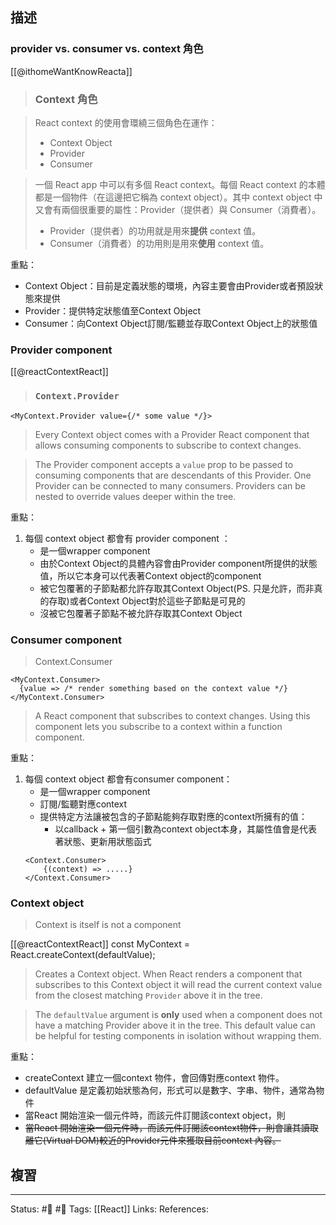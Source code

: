 ## 描述

### provider vs. consumer vs. context 角色
[[@ithomeWantKnowReacta]]
> ### Context 角色

> React context 的使用會環繞三個角色在運作：
>
> -   Context Object
> -   Provider
> -   Consumer

> 一個 React app 中可以有多個 React context。每個 React context 的本體都是一個物件（在這邊把它稱為 context object）。其中 context object 中又會有兩個很重要的屬性：Provider（提供者）與 Consumer（消費者）。
>
> -   Provider（提供者）的功用就是用來**提供** context 值。
> -   Consumer（消費者）的功用則是用來**使用** context 值。

重點：
- Context Object：目前是定義狀態的環境，內容主要會由Provider或者預設狀態來提供
- Provider：提供特定狀態值至Context Object
- Consumer：向Context Object訂閱/監聽並存取Context Object上的狀態值


### Provider component
[[@reactContextReact]]

> ### `Context.Provider`

```
<MyContext.Provider value={/* some value */}>
```

> Every Context object comes with a Provider React component that allows consuming components to subscribe to context changes.

> The Provider component accepts a `value` prop to be passed to consuming components that are descendants of this Provider. One Provider can be connected to many consumers. Providers can be nested to override values deeper within the tree.

重點：
1. 每個 context object 都會有 provider component ：
	- 是一個wrapper component
	- 由於Context Object的具體內容會由Provider component所提供的狀態值，所以它本身可以代表著Context object的component
	- 被它包覆著的子節點都允許存取其Context Object(PS. 只是允許，而非真的存取)或者Context Object對於這些子節點是可見的
	- 沒被它包覆著子節點不被允許存取其Context Object


### Consumer component
> Context.Consumer

```
<MyContext.Consumer>
  {value => /* render something based on the context value */}
</MyContext.Consumer>
```
> A React component that subscribes to context changes. Using this component lets you subscribe to a context within a function component.

重點：
1. 每個 context object 都會有consumer component：
	- 是一個wrapper component
	- 訂閱/監聽對應context
	- 提供特定方法讓被包含的子節點能夠存取對應的context所擁有的值：
		- 以callback + 第一個引數為context object本身，其屬性值會是代表著狀態、更新用狀態函式
	```
	<Context.Consumer>
		{(context) => .....}
	</Context.Consumer>
	```


### Context object


> Context is itself is not a component
  
[[@reactContextReact]]
const MyContext = React.createContext(defaultValue);

> Creates a Context object. When React renders a component that subscribes to this Context object it will read the current context value from the closest matching `Provider` above it in the tree.

> The `defaultValue` argument is **only** used when a component does not have a matching Provider above it in the tree. This default value can be helpful for testing components in isolation without wrapping them.
  

重點：
- createContext 建立一個context 物件，會回傳對應context 物件。
- defaultValue 是定義初始狀態為何，形式可以是數字、字串、物件，通常為物件
- 當React 開始渲染一個元件時，而該元件訂閱該context object，則
- ~~當React 開始渲染一個元件時，而該元件訂閱該context物件，則會讓其讀取離它(Virtual DOM)較近的Provider元件來獲取目前context 內容。~~




## 複習


---
Status: #🌱 #📓 
Tags:
[[React]]
Links:
References: